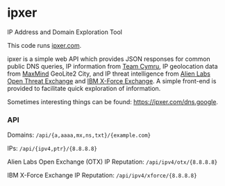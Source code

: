 # ipxer
IP Address and Domain Exploration Tool

This code runs [ipxer.com](https://ipxer.com).

ipxer is a simple web API which provides JSON responses for common public DNS queries, IP information from [Team Cymru](http://www.team-cymru.com/community-services.html), IP geolocation data from [MaxMind](https://www.maxmind.com/en/home) GeoLite2 City, and IP threat intelligence from [Alien Labs Open Threat Exchange](https://cybersecurity.att.com/open-threat-exchange) and [IBM X-Force Exchange](https://exchange.xforce.ibmcloud.com/). A simple front-end is provided to facilitate quick exploration of information.

Sometimes interesting things can be found: https://ipxer.com/dns.google.

### API
Domains: `/api/{a,aaaa,mx,ns,txt}/{example.com}`

IPs: `/api/{ipv4,ptr}/{8.8.8.8}`

Alien Labs Open Exchange (OTX) IP Reputation: `/api/ipv4/otx/{8.8.8.8}`

IBM X-Force Exchange IP Reputation: `/api/ipv4/xforce/{8.8.8.8}`
